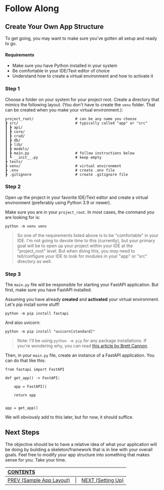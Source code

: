 # Follow Along

## Create Your Own App Structure

To get going, you may want to make sure you've gotten all setup and ready to go.

#### Requirements
-   Make sure you have Python installed in your system
-   Be comfortable in your IDE/Text editor of choice
-   Understand how to create a virtual environment and how to activate it

### Step 1

Choose a folder on your system for your project root. Create a directory that mimics the following layout. (You don't have to create the `venv` folder. That can be created when you make your virtual environment.):

    project_root/                   # can be any name you choose
    ┣ src/                          # typically called "app" or "src"
    ┃ ┣ api/
    ┃ ┣ core/
    ┃ ┣ crud/
    ┃ ┣ db/
    ┃ ┣ lib/
    ┃ ┣ models/
    ┃ ┣ main.py                     # follow instructions below
    ┃ ┗ __init__.py                 # keep empty
    ┣ tests/
    ┣ venv/                         # virtual environment
    ┣ .env                          # create .env file
    ┣ .gitignore                    # create .gitignore file

### Step 2

Open up the project in your favorite IDE/Text editor and create a virtual environment (preferably using Python 3.9 or newer).

Make sure you are in your `project_root`. In most cases, the command you are looking for is:

    python -m venv venv

>So one of the requirements listed above is to be "comfortable" in your IDE. I'm not going to devote time to this (currently), but your primary goal will be to open up your project within your IDE at the "project_root" level. But when doing this, you _may_ need to tell/configure your IDE to look for modules in your "app" or "src" directory as well.

### Step 3

The `main.py` file will be responsible for starting your FastAPI application. But first, make sure you have FastAPI installed.

Assuming you have already **created** and **activated** your virtual environment. Let's pip install some stuff!

    python -m pip install fastapi

And also uvicorn:

    python -m pip install "uvicorn[standard]"

>Note: I'll be using `python -m pip` for any package installations. If you're wondering why, you can read [this article by Brett Cannon](https://snarky.ca/why-you-should-use-python-m-pip/).

Then, in your `main.py` file, create an instance of a FastAPI application. You can do that like this:

    from fastapi import FastAPI

    def get_app() -> FastAPI:

        app = FastAPI()

        return app


    app = get_app()

We will obviously add to this later, but for now, it should suffice.

## Next Steps

The objective should be to have a relative idea of what your application will be doing by building a skeleton/framework that is in line with your overall goals. Feel free to modify your app structure into something that makes sense for you. Take your time.

| [CONTENTS](../00_Introduction/01_Table_of_Contents.md)  |  | |
|:---|---|---:|
|  [PREV (Sample App Layout)](1.2_Sample_Layout_Tree.md) |\|| [NEXT (Setting Up)](../02_Configuration/2.1_Setting_Up.md)   |